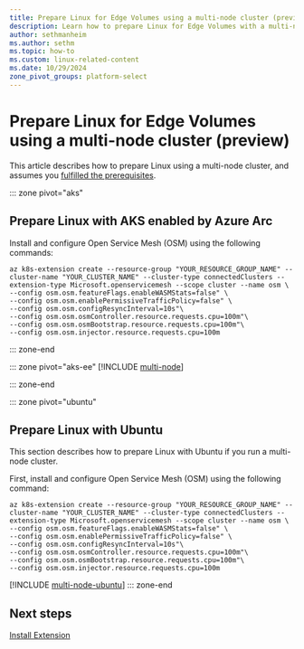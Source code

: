```yaml
---
title: Prepare Linux for Edge Volumes using a multi-node cluster (preview)
description: Learn how to prepare Linux for Edge Volumes with a multi-node cluster using AKS enabled by Azure Arc, Edge Essentials, or Ubuntu.
author: sethmanheim
ms.author: sethm
ms.topic: how-to
ms.custom: linux-related-content
ms.date: 10/29/2024
zone_pivot_groups: platform-select
---
```


# Prepare Linux for Edge Volumes using a multi-node cluster (preview)

This article describes how to prepare Linux using a multi-node cluster, and assumes you [fulfilled the prerequisites](prepare-linux.md#prerequisites).

::: zone pivot="aks"
## Prepare Linux with AKS enabled by Azure Arc

Install and configure Open Service Mesh (OSM) using the following commands:

```azurecli
az k8s-extension create --resource-group "YOUR_RESOURCE_GROUP_NAME" --cluster-name "YOUR_CLUSTER_NAME" --cluster-type connectedClusters --extension-type Microsoft.openservicemesh --scope cluster --name osm \
--config osm.osm.featureFlags.enableWASMStats=false" \
--config osm.osm.enablePermissiveTrafficPolicy=false" \
--config osm.osm.configResyncInterval=10s"\
--config osm.osm.osmController.resource.requests.cpu=100m"\
--config osm.osm.osmBootstrap.resource.requests.cpu=100m"\
--config osm.osm.injector.resource.requests.cpu=100m
```

::: zone-end

::: zone pivot="aks-ee"
[!INCLUDE [multi-node](includes/multi-node-edge-essentials.md)]

::: zone-end

::: zone pivot="ubuntu"
## Prepare Linux with Ubuntu

This section describes how to prepare Linux with Ubuntu if you run a multi-node cluster.

First, install and configure Open Service Mesh (OSM) using the following command:

```azurecli
az k8s-extension create --resource-group "YOUR_RESOURCE_GROUP_NAME" --cluster-name "YOUR_CLUSTER_NAME" --cluster-type connectedClusters --extension-type Microsoft.openservicemesh --scope cluster --name osm \
--config osm.osm.featureFlags.enableWASMStats=false" \
--config osm.osm.enablePermissiveTrafficPolicy=false" \
--config osm.osm.configResyncInterval=10s"\
--config osm.osm.osmController.resource.requests.cpu=100m"\
--config osm.osm.osmBootstrap.resource.requests.cpu=100m"\
--config osm.osm.injector.resource.requests.cpu=100m
```

[!INCLUDE [multi-node-ubuntu](includes/multi-node-ubuntu.md)]
::: zone-end

## Next steps

[Install Extension](install-edge-volumes.md)
